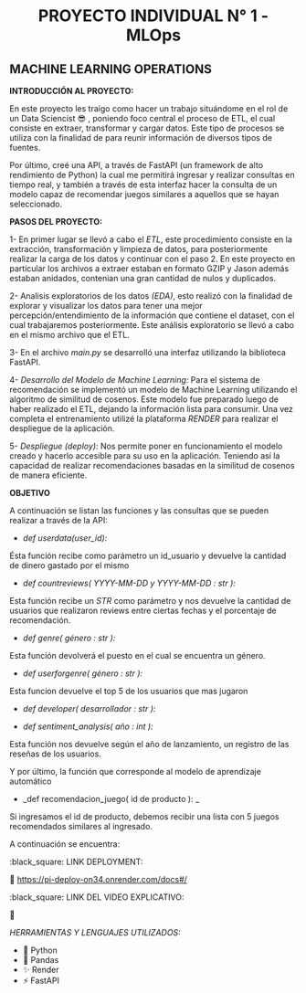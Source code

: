 








<h1 align="center"> PROYECTO INDIVIDUAL N° 1 - MLOps </h1>








## MACHINE LEARNING OPERATIONS









**INTRODUCCIÓN AL PROYECTO:**

 En este proyecto les traigo como hacer un trabajo situándome en el rol de un Data Sciencist :sunglasses: , poniendo  foco central el proceso de ETL, el cual consiste en extraer, transformar y cargar datos. Este tipo de procesos se utiliza con la finalidad de para reunir información de diversos tipos de fuentes.

 Por último, creé una API, a través de FastAPI (un framework de alto rendimiento de Python) la cual me permitirá ingresar y realizar consultas en tiempo real, y también a través de esta interfaz hacer la consulta de  un  modelo capaz de recomendar juegos similares a aquellos que se hayan seleccionado.







**PASOS DEL PROYECTO:**

1- En primer lugar se llevó a cabo el _ETL_, este procedimiento consiste en la extracción, transformación y limpieza de datos, para posteriormente realizar la carga de los datos y continuar con el paso 2.
En este proyecto en particular los archivos a extraer estaban en formato GZIP y Jason además estaban anidados, contenian una gran cantidad de nulos y duplicados.

2- Analisis exploratorios de los datos _(EDA)_, esto realizó con la finalidad de explorar y visualizar los datos para tener una mejor percepción/entendimiento de la información que contiene el dataset, con el cual trabajaremos posteriormente. Este análisis exploratorio se llevó a cabo en el mismo archivo que el ETL.

3- En el archivo _main.py_ se desarrolló una interfaz utilizando la biblioteca FastAPI.


4- _Desarrollo del Modelo de Machine Learning:_ Para el sistema de recomendación se implementó un modelo de Machine Learning utilizando el algoritmo de similitud de cosenos. Este modelo fue preparado luego de haber realizado el ETL, dejando la información lista para consumir. Una vez completa el entrenamiento utilizé la plataforma _RENDER_ para realizar el despliegue de la aplicación.

5- _Despliegue (deploy):_ Nos permite poner en funcionamiento el modelo creado y hacerlo accesible para su uso en la aplicación. Teniendo así la capacidad de realizar recomendaciones basadas en la similitud de cosenos de manera eficiente.




**OBJETIVO**

A continuación se listan las funciones y las consultas que se pueden realizar a través de la API:


* _def userdata(user_id):_

Ésta función recibe como parámetro un id_usuario y devuelve la cantidad de dinero gastado por el mismo


* _def countreviews( YYYY-MM-DD y YYYY-MM-DD : str ):_


Esta función recibe un _STR_ como parámetro y nos devuelve la cantidad de usuarios que realizaron reviews entre ciertas fechas y el porcentaje de recomendación.


* _def genre( género : str ):_

Esta función devolverá el puesto en el cual se encuentra un género.


* _def userforgenre( género : str ):_

Esta funcion devuelve el top 5 de los usuarios que mas jugaron


* _def developer( desarrollador : str ):_


* _def sentiment_analysis( año : int ):_

 Esta función nos devuelve según el año de lanzamiento, un registro de las reseñas de los usuarios.


Y por último, la función  que corresponde al modelo de aprendizaje automático


* _def recomendacion_juego( id de producto ): _

 Si ingresamos  el id de producto, debemos recibir una lista con 5 juegos recomendados similares al ingresado.




A continuación se encuentra:



:black_square: LINK DEPLOYMENT:


:link: https://pi-deploy-on34.onrender.com/docs#/


:black_square: LINK DEL VIDEO EXPLICATIVO:

:link:

_HERRAMIENTAS Y LENGUAJES UTILIZADOS:_
* :snake: Python
* :panda_face: Pandas 	
* :sparkles: Render
* :zap: FastAPI



